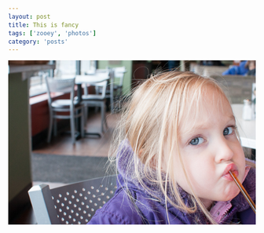 ```yaml
---
layout: post
title: This is fancy
tags: ['zooey', 'photos']
category: 'posts'
---
```


![Fancy](/media/2013/20130101-7287-600px.jpg)


